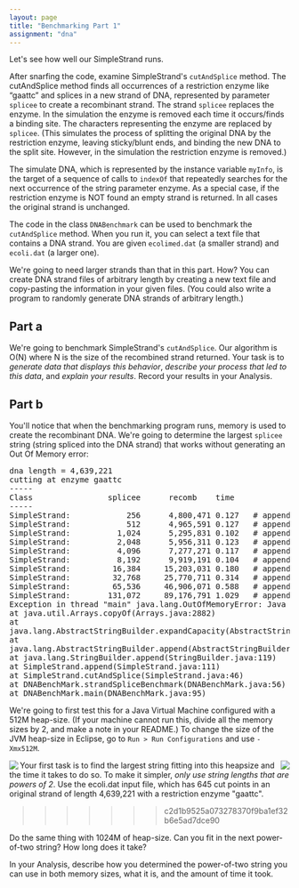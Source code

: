 ```yaml
---
layout: page
title: "Benchmarking Part 1"
assignment: "dna"
---
```

<p>Let's see how well our SimpleStrand runs.</p>

<p>After snarfing the code, examine SimpleStrand's <code>cutAndSplice</code> method. The cutAndSplice method finds all occurrences of a restriction enzyme like “gaattc” and splices in a new strand of DNA, represented by parameter <code>splicee</code> to create a recombinant strand. The strand <code>splicee</code> replaces the enzyme. In the simulation the enzyme is removed each time it occurs/finds a binding site. The characters representing the enzyme are replaced by <code>splicee</code>. (This simulates the process of splitting the original DNA by the restriction enzyme, leaving sticky/blunt ends, and binding the new DNA to the split site. However, in the simulation the restriction enzyme is removed.) </p>
<p>The simulate DNA, which is represented by the instance variable <code>myInfo</code>, is the target of a sequence of calls to <code>indexOf</code> that repeatedly searches for the next occurrence of the string parameter enzyme. As a special case, if the restriction enzyme is NOT found an empty strand is returned. In all cases the original strand is unchanged.</p>
<p>The code in the class <code>DNABenchmark</code> can be used to benchmark the <code>cutAndSplice</code> method. When you run it, you can select a text file that contains a DNA strand. You are given <code>ecolimed.dat</code> (a smaller strand) and <code>ecoli.dat</code> (a larger one).</p>
<p>We're going to need larger strands than that in this part. How? You can create DNA strand files of arbitrary length by creating a new text file and copy-pasting the information in your given files. (You could also write a program to randomly generate DNA strands of arbitrary length.)</p>
<h2>Part a</h2>
<p>We're going to benchmark SimpleStrand's <code>cutAndSplice</code>. Our algorithm is O(N) where N is the size of the recombined strand returned. Your task is to <em>generate data that displays this behavior</em>, <em>describe your process that led to this data</em>, and <em>explain your results</em>. Record your results in your Analysis.</p>
<h2>Part b</h2>
<p>You'll notice that when the benchmarking program runs, memory is used to create the recombinant DNA. We're going to determine the largest <code>splicee</code> string (string spliced into the DNA strand) that works without generating an Out Of Memory error:</p>

<pre>
dna length = 4,639,221
cutting at enzyme gaattc
-----
Class                splicee      recomb    time
-----
SimpleStrand:            256      4,800,471 0.127   # append calls = 1290
SimpleStrand:            512      4,965,591 0.127   # append calls = 1290
SimpleStrand:          1,024      5,295,831 0.102   # append calls = 1290
SimpleStrand:          2,048      5,956,311 0.123   # append calls = 1290
SimpleStrand:          4,096      7,277,271 0.117   # append calls = 1290
SimpleStrand:          8,192      9,919,191 0.104   # append calls = 1290
SimpleStrand:         16,384     15,203,031 0.180   # append calls = 1290
SimpleStrand:         32,768     25,770,711 0.314   # append calls = 1290
SimpleStrand:         65,536     46,906,071 0.588   # append calls = 1290
SimpleStrand:        131,072     89,176,791 1.029   # append calls = 1290
Exception in thread "main" java.lang.OutOfMemoryError: Java heap space
at java.util.Arrays.copyOf(Arrays.java:2882)
at
java.lang.AbstractStringBuilder.expandCapacity(AbstractStringBuilder.java:100)
at
java.lang.AbstractStringBuilder.append(AbstractStringBuilder.java:390)
at java.lang.StringBuilder.append(StringBuilder.java:119)
at SimpleStrand.append(SimpleStrand.java:111)
at SimpleStrand.cutAndSplice(SimpleStrand.java:46)
at DNABenchMark.strandSpliceBenchmark(DNABenchMark.java:56)
at DNABenchMark.main(DNABenchMark.java:95)
</pre>

<p>We're going to first test this for a Java Virtual Machine configured with a 512M heap-size. (If your machine cannot run this, divide all the memory sizes by 2, and make a note in your README.) To change the size of the JVM heap-size in Eclipse, go to <code>Run > Run Configurations</code>  and use <code>-Xmx512M</code>.</p>

<p><img align="left" src="http://www.cs.duke.edu/courses/cps100/fall11/assign/dna/runconfig.jpg"><img align="right" src="http://www.cs.duke.edu/courses/cps100/fall11/assign/dna/choosexmx.jpg"></p>

<p>Your first task is to find the largest string fitting into this heapsize and the time it takes to do so. To make it simpler, <em>only use string lengths that are powers of 2</em>. Use the ecoli.dat input file, which has 645 cut points in an original strand of length 4,639,221 with a restriction enzyme "gaattc".</p>


>>>>>>> c2d1b9525a073278370f9ba1ef32b6e5ad7dce90
<p>Do the same thing with 1024M of heap-size. Can you fit in the next power-of-two string? How long does it take?</p>
<p>In your Analysis, describe how you determined the power-of-two string you can use in both memory sizes, what it is, and the amount of time it took.</p>